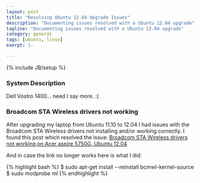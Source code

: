 ```yaml
---
layout: post
title: "Resolving Ubuntu 12.04 Upgrade Issues"
description: "Documenting issues resolved with a Ubuntu 12.04 upgrade"
tagline: "Documenting issues resolved with a Ubuntu 12.04 upgrade"
category: general
tags: [ubuntu, linux]
exerpt: |-

---
```

{% include JB/setup %}

### System Description

Dell Vostro 1400... need I say more. :(

### Broadcom STA Wireless drivers not working

After upgrading my laptop from Ubuntu 11.10 to 12.04 I had issues with the Broadcom STA Wireless drivers not installing and/or working correctly. I found this post which resolved the issue: [Broadcom STA Wireless drivers not working on Acer aspire 5750G, Ubuntu 12.04](http://ubuntuforums.org/showpost.php?p=11882998&postcount=4)

And in case the link no longer works here is what I did:

{% highlight bash %}
$ sudo apt-get install --reinstall bcmwl-kernel-source
$ sudo modprobe ml
{% endhighlight %}
